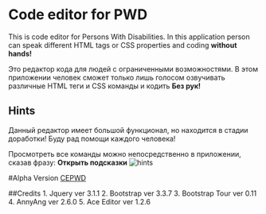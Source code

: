 # Code editor for PWD
This is code editor for Persons With Disabilities.
In this application person can speak different HTML tags or CSS properties and coding **without hands!**

Это редактор кода для людей с ограниченными возможностями.
В этом приложении человек сможет только лишь голосом озвучивать различные HTML теги и CSS команды и кодить **Без рук!**
 

## Hints

Данный редактор имеет большой функционал, но находится в стадии доработки! Буду рад помощи каждого человека!

Просмотреть все команды можно непосредственно в приложении, сказав фразу: **Открыть подсказки** 
![hints](https://github.com/lulliz/Code-editor-for-PWD/blob/master/Hints.png)

#Alpha Version
[CEPWD](https://lulliz.github.io/Code-editor-for-PWD/)

##Credits
    1. Jquery ver 3.1.1
    2. Bootstrap ver 3.3.7
    3. Bootstrap Tour ver 0.11
    4. AnnyAng ver 2.6.0
    5. Ace Editor ver 1.2.6
